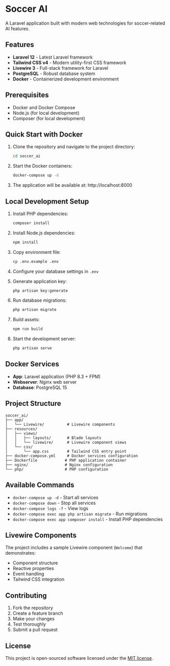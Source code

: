 # Soccer AI

A Laravel application built with modern web technologies for soccer-related AI features.

## Features

- **Laravel 12** - Latest Laravel framework
- **Tailwind CSS v4** - Modern utility-first CSS framework
- **Livewire 3** - Full-stack framework for Laravel
- **PostgreSQL** - Robust database system
- **Docker** - Containerized development environment

## Prerequisites

- Docker and Docker Compose
- Node.js (for local development)
- Composer (for local development)

## Quick Start with Docker

1. Clone the repository and navigate to the project directory:
   ```bash
   cd soccer_ai
   ```

2. Start the Docker containers:
   ```bash
   docker-compose up -d
   ```

3. The application will be available at: http://localhost:8000

## Local Development Setup

1. Install PHP dependencies:
   ```bash
   composer install
   ```

2. Install Node.js dependencies:
   ```bash
   npm install
   ```

3. Copy environment file:
   ```bash
   cp .env.example .env
   ```

4. Configure your database settings in `.env`

5. Generate application key:
   ```bash
   php artisan key:generate
   ```

6. Run database migrations:
   ```bash
   php artisan migrate
   ```

7. Build assets:
   ```bash
   npm run build
   ```

8. Start the development server:
   ```bash
   php artisan serve
   ```

## Docker Services

- **App**: Laravel application (PHP 8.3 + FPM)
- **Webserver**: Nginx web server
- **Database**: PostgreSQL 15

## Project Structure

```
soccer_ai/
├── app/
│   └── Livewire/          # Livewire components
├── resources/
│   ├── views/
│   │   ├── layouts/       # Blade layouts
│   │   └── livewire/      # Livewire component views
│   └── css/
│       └── app.css        # Tailwind CSS entry point
├── docker-compose.yml     # Docker services configuration
├── Dockerfile            # PHP application container
├── nginx/                # Nginx configuration
└── php/                  # PHP configuration
```

## Available Commands

- `docker-compose up -d` - Start all services
- `docker-compose down` - Stop all services
- `docker-compose logs -f` - View logs
- `docker-compose exec app php artisan migrate` - Run migrations
- `docker-compose exec app composer install` - Install PHP dependencies

## Livewire Components

The project includes a sample Livewire component (`Welcome`) that demonstrates:
- Component structure
- Reactive properties
- Event handling
- Tailwind CSS integration

## Contributing

1. Fork the repository
2. Create a feature branch
3. Make your changes
4. Test thoroughly
5. Submit a pull request

## License

This project is open-sourced software licensed under the [MIT license](https://opensource.org/licenses/MIT).
